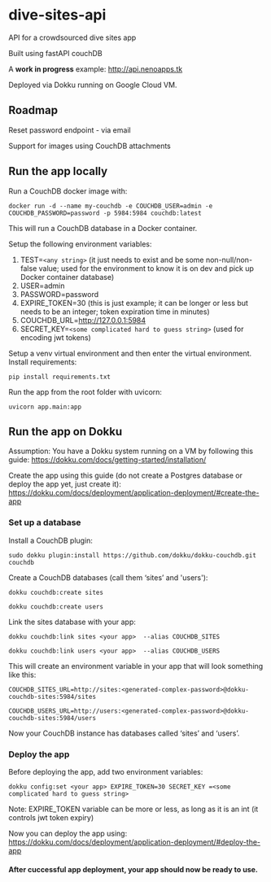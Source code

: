 # dive-sites-api
API for a crowdsourced dive sites app

Built using fastAPI couchDB

A **work in progress** example: http://api.nenoapps.tk

Deployed via Dokku running on Google Cloud VM.

## Roadmap

Reset password endpoint - via email

Support for images using CouchDB attachments

## Run the app locally
Run a CouchDB docker image with:

```docker run -d --name my-couchdb -e COUCHDB_USER=admin -e COUCHDB_PASSWORD=password -p 5984:5984 couchdb:latest```

This will run a CouchDB database in a Docker container.

Setup the following environment variables:
1.	TEST=```<any string>``` (it just needs to exist and be some non-null/non-false value; used for the environment to know it is on dev and pick up Docker container database)
2.	USER=admin
3.	PASSWORD=password
4.	EXPIRE_TOKEN=30 (this is just example; it can be longer or less but needs to be an integer; token expiration time in minutes)
5.	COUCHDB_URL=http://127.0.0.1:5984
6.	SECRET_KEY=```<some complicated hard to guess string>``` (used for encoding jwt tokens)

Setup a venv virtual environment and then enter the virtual environment.
Install requirements: 

```pip install requirements.txt```

Run the app from the root folder with uvicorn: 

```uvicorn app.main:app```

## Run the app on Dokku

Assumption: You have a Dokku system running on a VM by following this guide: https://dokku.com/docs/getting-started/installation/

Create the app using this guide (do not create a Postgres database or deploy the app yet, just create it): https://dokku.com/docs/deployment/application-deployment/#create-the-app

### Set up a database

Install a CouchDB plugin: 

```sudo dokku plugin:install https://github.com/dokku/dokku-couchdb.git couchdb```

Create a CouchDB databases (call them ‘sites’ and 'users'):

```dokku couchdb:create sites```

```dokku couchdb:create users```

Link the sites database with your app:

```dokku couchdb:link sites <your app>  --alias COUCHDB_SITES```

```dokku couchdb:link users <your app>  --alias COUCHDB_USERS```

This will create an environment variable in your app that will look something like this:

```COUCHDB_SITES_URL=http://sites:<generated-complex-password>@dokku-couchdb-sites:5984/sites```

```COUCHDB_USERS_URL=http://users:<generated-complex-password>@dokku-couchdb-sites:5984/users```

Now your CouchDB instance has databases called ‘sites’ and ‘users’.

### Deploy the app

Before deploying the app, add two environment variables:

```dokku config:set <your app> EXPIRE_TOKEN=30 SECRET_KEY =<some complicated hard to guess string>```

Note: EXPIRE_TOKEN variable can be more or less, as long as it is an int (it controls jwt token expiry)

Now you can deploy the app using: https://dokku.com/docs/deployment/application-deployment/#deploy-the-app 


#### After cuccessful app deployment, your app should now be ready to use.



